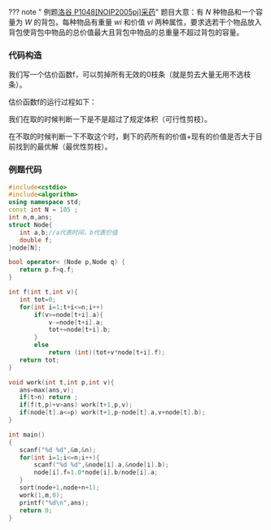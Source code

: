 ??? note " 例题[洛谷 P1048\[NOIP2005pj\]采药](https://www.luogu.org/problemnew/show/P1880)"
    题目大意：有 $N$ 种物品和一个容量为 $W$ 的背包，每种物品有重量 $wi$ 和价值 $vi$ 两种属性，要求选若干个物品放入背包使背包中物品的总价值最大且背包中物品的总重量不超过背包的容量。
 
### 代码构造

  我们写一个估价函数f，可以剪掉所有无效的0枝条（就是剪去大量无用不选枝条）。 

  估价函数f的运行过程如下：

  我们在取的时候判断一下是不是超过了规定体积（可行性剪枝）。

  在不取的时候判断一下不取这个时，剩下的药所有的价值+现有的价值是否大于目前找到的最优解（最优性剪枝）。

### 例题代码

  ```cpp
 #include<cstdio>
 #include<algorithm>
 using namespace std;
 const int N = 105 ;
 int n,m,ans;
 struct Node{
     int a,b;//a代表时间，b代表价值 
     double f;
 }node[N];

 bool operator< (Node p,Node q) {
     return p.f>q.f;
 }

 int f(int t,int v){
     int tot=0;
     for(int i=1;t+i<=n;i++)
         if(v>=node[t+i].a){
             v-=node[t+i].a;
             tot+=node[t+i].b;
         }
         else 
             return (int)(tot+v*node[t+i].f);
     return tot;
 }

 void work(int t,int p,int v){
     ans=max(ans,v);
     if(t>n) return ;
     if(f(t,p)+v>ans) work(t+1,p,v);
     if(node[t].a<=p) work(t+1,p-node[t].a,v+node[t].b);
 }

 int main()
 {
     scanf("%d %d",&m,&n);
     for(int i=1;i<=n;i++){
         scanf("%d %d",&node[i].a,&node[i].b);
         node[i].f=1.0*node[i].b/node[i].a;
     }
     sort(node+1,node+n+1);
     work(1,m,0);
     printf("%d\n",ans);
     return 0;
 }
 ```
